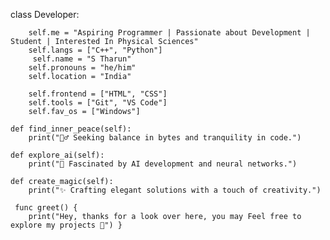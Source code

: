 class Developer:
       
        self.me = "Aspiring Programmer | Passionate about Development | Student | Interested In Physical Sciences"
        self.langs = ["C++", "Python"]
         self.name = "S Tharun"
        self.pronouns = "he/him"
        self.location = "India"

        self.frontend = ["HTML", "CSS"]
        self.tools = ["Git", "VS Code"]
        self.fav_os = ["Windows"]

    def find_inner_peace(self):
        print("🧘‍♂️ Seeking balance in bytes and tranquility in code.")

    def explore_ai(self):
        print("🤖 Fascinated by AI development and neural networks.")

    def create_magic(self):
        print("✨ Crafting elegant solutions with a touch of creativity.")

     func greet() {
        print("Hey, thanks for a look over here, you may Feel free to explore my projects 🚀") } 
